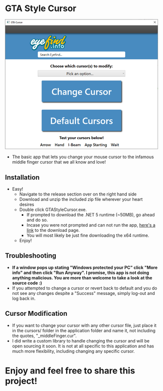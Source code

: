 # GTA Style Cursor

![Screenshot of app](https://raw.githubusercontent.com/MaxBranvall/GTACursor/main/Screenshot%202020-12-02%20094810.png)

- The basic app that lets you change your mouse cursor to the infamous middle finger cursor that we all know and love!

## Installation
- Easy!
    - Navigate to the release section over on the right hand side
    - Download and unzip the included zip file wherever your heart desires
    - Double click GTAStyleCursor.exe.
      - If prompted to download the .NET 5 runtime (~50MB), go ahead and do so.
      - Incase you were not prompted and can not run the app, [here's a link](https://dotnet.microsoft.com/download/dotnet/current/runtime) to the download page.
      - You will most likely be just fine downloading the x64 runtime.
    - Enjoy!
    
## Troubleshooting
- **If a window pops up stating "Windows protected your PC" click "More info" and then click "Run Anyway". I promise, this app is not doing anything malicious. You are more than welcome to take a look at the source code :)**
- If you attempted to change a cursor or revert back to default and you do not see any changes despite a "Success" message, simply log-out and log back in.
    
## Cursor Modification
- If you want to change your cursor with any other cursor file, just place it in the cursors/ folder in the application folder and name it, not including the quotes, "_middleFinger.cur".
- I did write a custom library to handle changing the cursor and will be open sourcing it soon. It is not at all specific to this application and has much more flexibility, including changing any specific cursor.

# Enjoy and feel free to share this project!

